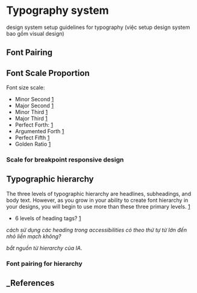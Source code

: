 # Typography system

design system setup guidelines for typography (việc setup design system bao gồm visual design)

## Font Pairing

## Font Scale Proportion

Font size scale:

- Minor Second [1]
- Major Second [1]
- Minor Third [1]
- Major Third [1]
- Perfect Forth: [1]
- Argumented Forth [1]
- Perfect Fifth [1]
- Golden Ratio [1]
  
### Scale for breakpoint responsive design

<!-- Related to [Web Design - Responsive](/UX_design/level-4/targets/web/web_design.md/#responsive) -->

## Typographic hierarchy

The three levels of typographic hierarchy are headlines, subheadings, and body text. However, as you grow in your ability to create font hierarchy in your designs, you will begin to use more than these three primary levels. [1]

- 6 levels of heading tags? [1]

*cách sử dụng các heading trong accessibilities có theo thứ tự từ lớn đến nhỏ liền mạch không?*

*bắt nguồn từ hierarchy của IA*.

### Font pairing for hierarchy

## _References

[1]: <https://designcode.io/typographic-scales>
